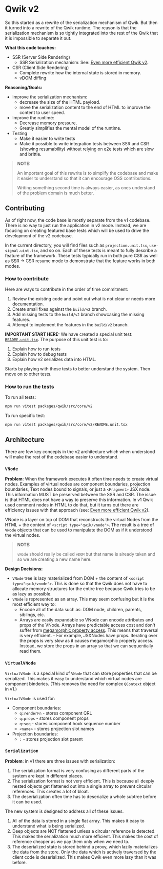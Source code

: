 # Qwik v2

So this started as a rewrite of the serialization mechanism of Qwik. But then it turned into a rewrite of the Qwik runtime. The reason is that the serialization mechanism is so tightly integrated into the rest of the Qwik that it is impossible to separate it out.

**What this code touches:**

- SSR (Server Side Rendering)
  - SSR Serialization mechanism: See: [Even more efficient Qwik v2](https://www.notion.so/builderio/Towards-Qwik-2-0-Even-More-Efficient-f9a2887415984897b858feeb78aab227).
- CSR (Client Side Rendering)
  - Complete rewrite how the internal state is stored in memory.
  - vDOM diffing

**Reasoning/Goals:**

- Improve the serialization mechanism:
  - decrease the size of the HTML payload.
  - move the serialization content to the end of HTML to improve the content to user speed.
- Improve the runtime:
  - Decrease memory pressure.
  - Greatly simplifies the mental model of the runtime.
- Testing
  - Make it easier to write tests
  - Make it possible to write integration tests between SSR and CSR (showing resumability) without relying on e2e tests which are slow and brittle.

> **NOTE:**
>
> An important goal of this rewrite is to simplify the codebase and make it easier to understand so that it can encourage OSS contributions.
>
> Writing something second time is always easier, as ones understand of the problem domain is much better.

## Contributing

As of right now, the code base is mostly separate from the v1 codebase. There is no way to just run the application in v2 mode. Instead, we are focusing on creating featured base tests which will be used to drive the development of the v2 codebase.

In the current directory, you will find files such as `projection.unit.tsx`, `use-signal.uint.tsx`, and so on. Each of these tests is meant to fully describe a feature of the framework. These tests typically run in both pure CSR as well as SSR -> CSR resume mode to demonstrate that the feature works in both modes.

### How to contribute

Here are ways to contribute in the order of time commitment:

1. Review the existing code and point out what is not clear or needs more documentation.
2. Create small fixes against the `build/v2` branch.
3. Add missing tests to the `build/v2` branch showcasing the missing features.
4. Attempt to implement the features in the `build/v2` branch.

**IMPORTANT START HERE:** We have created a special unit test: [`README.unit.tsx`](./README.unit.tsx). The purpose of this unit test is to:

1. Explain how to run tests
2. Explain how to debug tests
3. Explain how v2 serializes data into HTML.

Starts by playing with these tests to better understand the system. Then move on to other tests.

### How to run the tests

To run all tests:

```bash
npm run vitest packages/qwik/src/core/v2
```

To run specific test:

```bash
npm run vitest packages/qwik/src/core/v2/README.unit.tsx
```

## Architecture

There are few key concepts in the v2 architecture which when understood will make the rest of the codebase easier to understand.

### `VNode`

**Problem:** When the framework executes it often time needs to create virtual nodes. Examples of virtual nodes are component boundaries, projection boundaries, Text nodes bound to signals, or just a `<Fragment>` JSX node. This information MUST be preserved between the SSR and CSR. The issue is that HTML does not have a way to preserve this information. In v1 Qwik used comment nodes in HTML to do that, but it turns out there are efficiency issues with that approach (see: [Even more efficient Qwik v2](https://www.notion.so/builderio/Towards-Qwik-2-0-Even-More-Efficient-f9a2887415984897b858feeb78aab227)).

VNode is a layer on top of DOM that reconstructs the virtual Nodes from the HTML + the content of `<script type="qwik/vnode">`. The result is a tree of `VNode` objects that can be used to manipulate the DOM as if it understood the virtual nodes.

> **NOTE:**
>
> `vNode` should really be called `vDOM` but that name is already taken and so we are creating a new name here.

**Design Decisions:**

- `VNode` tree is lazy materialized from DOM + the content of `<script type="qwik/vnode">`. This is done so that the Qwik does not have to allocate memory structures for the entire tree because Qwik tries to be as lazy as possible.
- `VNode` is represented as an array. This may seem confusing but it is the most efficient way to:
  - Encode all of the data such as: DOM node, children, parents, siblings, etc.
  - Arrays are easily expandable so VNode can encode attributes and props of the VNode.
    Arrays have predictable access cost and don't suffer from [megamorphic property access](https://www.builder.io/blog/monomorphic-javascript). This means that traversal is very efficient. - For example, JSXNodes have props. Iterating over the props is very slow as it causes megamorphic property access. Instead, we store the props in an array so that we can sequentially read them.

### `VirtualVNode`

`VirtualVNode` is a special kind of `VNode` that can store properties that can be serialized. This makes it easy to understand which virtual nodes are component binderies. (This removes the need for complex `QContext` object in v1.)

`VirtualVNode` is used for:

- Component boundaries:
  - `q:renderFn` - stores component QRL
  - `q:props` - stores component props
  - `q:seq` - stores component hook sequence number
  - `<name>` - stores projection slot names
- Projection boundaries:
  - `:` - stores projection slot parent

### `Serialization`

**Problem:** in v1 there are three issues with serialization:

1. The serialization format is very confusing as different parts of the system are kept in different places.
2. The serialization format is not very efficient. This is because all deeply nested objects get flattened out into a single array to prevent circular references. This creates a lot of bloat.
3. The deserialization often time has to deserialize a whole subtree before it can be used.

The new system is designed to address all of these issues.

1. All of the data is stored in a single flat array. This makes it easy to understand what is being serialized.
2. Deep objects are NOT flattened unless a circular reference is detected. This makes the serialization much more efficient. This makes the cost of reference cheaper as we pay them only when we need to.
3. The deserialized state is stored behind a proxy, which lazily materializes the data from the store. Only the data which is actively traversed by the client code is deserialized. This makes Qwik even more lazy than it was before.
